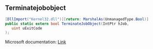 ## Terminatejobobject

```csharp
[DllImport("Kernel32.dll")][return: MarshalAs(UnmanagedType.Bool)]
public static extern bool TerminateJobObject(IntPtr hJob,
   uint uExitCode
);
```

Microsoft documentation: [Link](https://learn.microsoft.com/en-us/windows/win32/api/jobapi2/nf-jobapi2-terminatejobobject)
